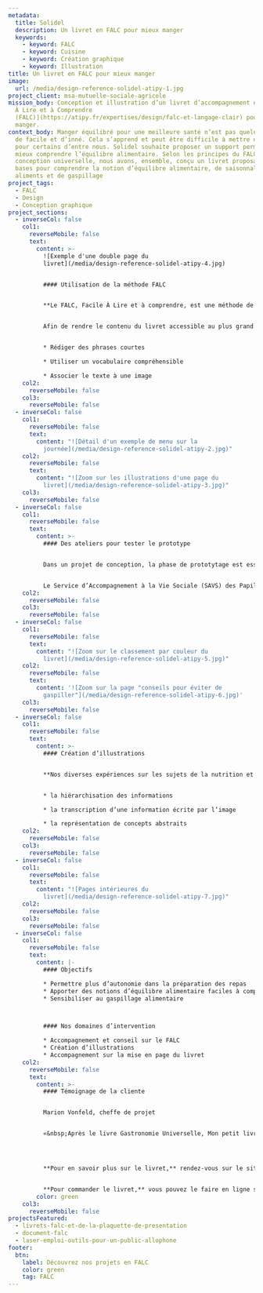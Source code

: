 ```yaml
---
metadata:
  title: Solidel
  description: Un livret en FALC pour mieux manger
  keywords:
    - keyword: FALC
    - keyword: Cuisine
    - keyword: Création graphique
    - keyword: Illustration
title: Un livret en FALC pour mieux manger
image:
  url: /media/design-reference-solidel-atipy-1.jpg
project_client: msa-mutuelle-sociale-agricole
mission_body: Conception et illustration d’un livret d’accompagnement en [Facile
  À Lire et à Comprendre
  (FALC)](https://atipy.fr/expertises/design/falc-et-langage-clair) pour bien
  manger.
context_body: Manger équilibré pour une meilleure santé n’est pas quelque chose
  de facile et d’inné. Cela s’apprend et peut être difficile à mettre en oeuvre
  pour certains d’entre nous. Solidel souhaite proposer un support permettant de
  mieux comprendre l’équilibre alimentaire. Selon les principes du FALC et de la
  conception universelle, nous avons, ensemble, conçu un livret proposant les
  bases pour comprendre la notion d’équilibre alimentaire, de saisonnalité des
  aliments et de gaspillage
project_tags:
  - FALC
  - Design
  - Conception graphique
project_sections:
  - inverseCol: false
    col1:
      reverseMobile: false
      text:
        content: >-
          ![Exemple d'une double page du
          livret](/media/design-reference-solidel-atipy-4.jpg)


          #### Utilisation de la méthode FALC


          **Le FALC, Facile À Lire et à comprendre, est une méthode de rédaction et de conception permettant un meilleur accès à l’information pour tous. Synthétiser, rendre compréhensible et lisible, voici les étapes clés du FALC.**


          Afin de rendre le contenu du livret accessible au plus grand nombre, et notamment aux personnes déficientes intellectuelles, nous avons mis en place les principes essentiels du Facile A Lire et à Comprendre&nbsp;:


          * Rédiger des phrases courtes

          * Utiliser un vocabulaire compréhensible

          * Associer le texte à une image
    col2:
      reverseMobile: false
    col3:
      reverseMobile: false
  - inverseCol: false
    col1:
      reverseMobile: false
      text:
        content: "![Détail d'un exemple de menu sur la
          journée](/media/design-reference-solidel-atipy-2.jpg)"
    col2:
      reverseMobile: false
      text:
        content: "![Zoom sur les illustrations d'une page du
          livret](/media/design-reference-solidel-atipy-3.jpg)"
    col3:
      reverseMobile: false
  - inverseCol: false
    col1:
      reverseMobile: false
      text:
        content: >-
          #### Des ateliers pour tester le prototype


          Dans un projet de conception, la phase de prototytage est essentielle. Souvent mise de côté par manque de temps ou de budget, elle permet un test grandeur nature et un ajustement réel du produit. La méthode FALC impose une relecture et une validation de la part d’utilisateurs déficients intellectuels. Un atelier de relecture du livret a donc été organisé. Il a permis d’améliorer le support et de le rendre compréhensible par le plus grand nombre.


          Le Service d’Accompagnement à la Vie Sociale (SAVS) des Papillons Blancs de Cambrai a relu et proposé des améliorations concernant le vocabulaire utilisé, les illustrations, la mise en page globale… L’Agence Atipy prend ensuite en compte ces remarques pour la version finale du livret.
    col2:
      reverseMobile: false
    col3:
      reverseMobile: false
  - inverseCol: false
    col1:
      reverseMobile: false
      text:
        content: "![Zoom sur le classement par couleur du
          livret](/media/design-reference-solidel-atipy-5.jpg)"
    col2:
      reverseMobile: false
      text:
        content: '![Zoom sur la page "conseils pour éviter de
          gaspiller"](/media/design-reference-solidel-atipy-6.jpg)'
    col3:
      reverseMobile: false
  - inverseCol: false
    col1:
      reverseMobile: false
      text:
        content: >-
          #### Création d’illustrations


          **Nos diverses expériences sur les sujets de la nutrition et de l’accès à l’information (par exemple, [La cuisine pour tous !](https://cuisinepourtous.fr/)), nous ont permis une réflexion intéressante sur**&nbsp;**:**


          * la hiérarchisation des informations

          * la transcription d’une information écrite par l’image

          * la représentation de concepts abstraits
    col2:
      reverseMobile: false
    col3:
      reverseMobile: false
  - inverseCol: false
    col1:
      reverseMobile: false
      text:
        content: "![Pages intérieures du
          livret](/media/design-reference-solidel-atipy-7.jpg)"
    col2:
      reverseMobile: false
    col3:
      reverseMobile: false
  - inverseCol: false
    col1:
      reverseMobile: false
      text:
        content: |-
          #### Objectifs

          * Permettre plus d’autonomie dans la préparation des repas
          * Apporter des notions d’équilibre alimentaire faciles à comprendre
          * Sensibiliser au gaspillage alimentaire



          #### Nos domaines d’intervention

          * Accompagnement et conseil sur le FALC
          * Création d’illustrations
          * Accompagnement sur la mise en page du livret
    col2:
      reverseMobile: false
      text:
        content: >-
          #### Témoignage de la cliente


          Marion Vonfeld, cheffe de projet


          «&nbsp;Après le livre Gastronomie Universelle, Mon petit livret pour bien manger est le fruit d’une nouvelle collaboration entre Solidel et l’Agence Atipy. Un grand merci à Adeline Richez, qui nous a accompagné dans la conception du livret et nous a fourni de précieux conseils pour sa mise en accessibilité. Nous avons encore une fois été ravis de travailler avec elle pour élaborer un ouvrage véritablement accessible à toutes et tous.&nbsp;»




          **Pour en savoir plus sur le livret,** rendez-vous sur le site de Solidel [«](https://solidel.fr/ressources/mon-petit-livret-pour-bien-manger/)&nbsp;[Mon petit livret pour bien manger](https://solidel.fr/ressources/mon-petit-livret-pour-bien-manger/)&nbsp;[».](https://solidel.fr/ressources/mon-petit-livret-pour-bien-manger/)


          **Pour commander le livret,** vous pouvez le faire en ligne sur la page de [Solidel.](https://solidel.fr/je-commande-mon-petit-livret-pour-bien-manger/)
        color: green
    col3:
      reverseMobile: false
projectsFeatured:
  - livrets-falc-et-de-la-plaquette-de-presentation
  - document-falc
  - laser-emploi-outils-pour-un-public-allophone
footer:
  btn:
    label: Découvrez nos projets en FALC
    color: green
    tag: FALC
---
```

